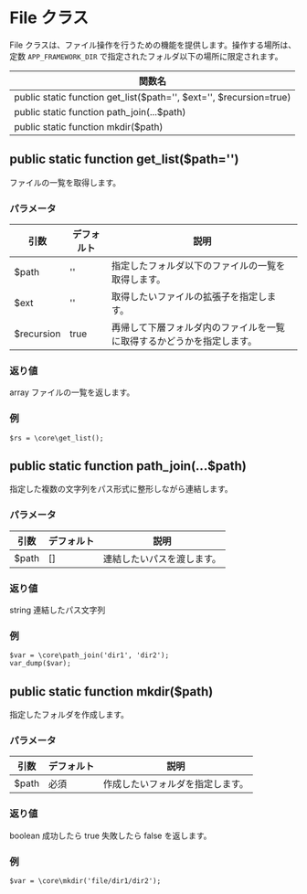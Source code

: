# File クラス

File クラスは、ファイル操作を行うための機能を提供します。操作する場所は、定数 ```APP_FRAMEWORK_DIR``` で指定されたフォルダ以下の場所に限定されます。

|関数名|
|----|
|public static function get_list($path='', $ext='', $recursion=true)|
|public static function path_join(...$path)|
|public static function mkdir($path)|

## public static function get_list($path='')

ファイルの一覧を取得します。

### パラメータ

|引数|デフォルト|説明|
|----|----|----|
|$path|''|指定したフォルダ以下のファイルの一覧を取得します。|
|$ext|''|取得したいファイルの拡張子を指定します。|
|$recursion|true|再帰して下層フォルダ内のファイルを一覧に取得するかどうかを指定します。|

### 返り値

array
ファイルの一覧を返します。

### 例

```
$rs = \core\get_list();
```

## public static function path_join(...$path)

指定した複数の文字列をパス形式に整形しながら連結します。

### パラメータ

|引数|デフォルト|説明|
|----|----|----|
|$path|[]|連結したいパスを渡します。|

### 返り値

string
連結したパス文字列

### 例

```
$var = \core\path_join('dir1', 'dir2');
var_dump($var);
```




## public static function mkdir($path)

指定したフォルダを作成します。

### パラメータ

|引数|デフォルト|説明|
|----|----|----|
|$path|必須|作成したいフォルダを指定します。|

### 返り値

boolean
成功したら true 失敗したら false を返します。

### 例

```
$var = \core\mkdir('file/dir1/dir2');
```

